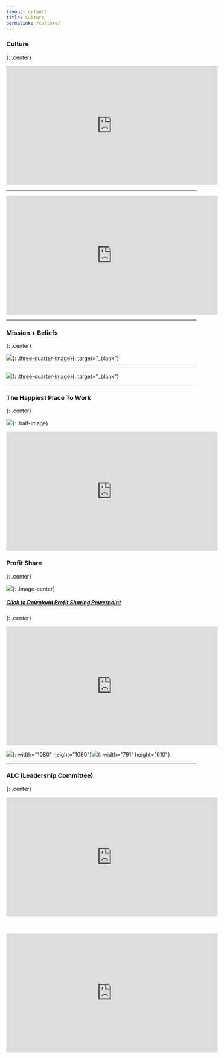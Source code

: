 ```yaml
---
layout: default
title: Culture
permalink: /culture/
---
```


### Culture
{: .center}

<iframe width="560" height="315" src="https://www.youtube.com/embed/5tMjBb9yc-4" frameborder="0" allow="accelerometer; autoplay; encrypted-media; gyroscope; picture-in-picture" allowfullscreen=""></iframe>

---

<iframe width="560" height="315" src="https://www.youtube.com/embed/Kbd3CKlaRf0" frameborder="0" allow="accelerometer; autoplay; encrypted-media; gyroscope; picture-in-picture" allowfullscreen=""></iframe>

---

### Mission + Beliefs
{: .center}

[![](/img/mission.jpg){: .three-quarter-image}](/img/mission.pdf){: target="_blank"}

---

[![](/img/beliefs.jpg){: .three-quarter-image}](/img/beliefs.pdf){: target="_blank"}

---

### The Happiest Place To Work
{: .center}

![](/img/happy.JPG){: .half-image}

<iframe width="560" height="315" src="https://www.youtube.com/embed/jTFDzQRzENk" frameborder="0" allow="accelerometer; autoplay; encrypted-media; gyroscope; picture-in-picture" allowfullscreen=""></iframe>

### Profit Share
{: .center}

![](/img/billion.JPG){: .image-center}

##### [Click to Download Profit Sharing Powerpoint](https://s3.amazonaws.com/vyralmarketing/Jeremy+Bowers/powerpoint.key)
{: .center}

<iframe width="560" height="315" src="https://www.youtube.com/embed/Hh9s6kbhOnk" frameborder="0" allow="accelerometer; autoplay; encrypted-media; gyroscope; picture-in-picture" allowfullscreen=""></iframe>

![](/uploads/spring-break-sale.jpg){: width="1080" height="1080"}![](/uploads/profit1.PNG){: width="791" height="610"}

---

### ALC (Leadership Committee)
{: .center}

<iframe width="560" height="315" src="https://www.youtube.com/embed/HqZHU3D0lik" frameborder="0" allow="accelerometer; autoplay; encrypted-media; gyroscope; picture-in-picture" allowfullscreen=""></iframe>

&nbsp;

<iframe width="560" height="315" src="https://www.youtube.com/embed/FgcW8BAXoZc" frameborder="0" allow="accelerometer; autoplay; encrypted-media; gyroscope; picture-in-picture" allowfullscreen=""></iframe>